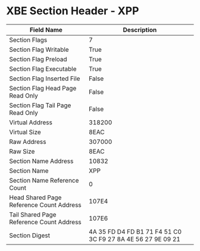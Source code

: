 # XBE Section Header - XPP

| Field Name | Description |
|---|---|
| Section Flags | 7 |
| Section Flag Writable | True |
| Section Flag Preload | True |
| Section Flag Executable | True |
| Section Flag Inserted File | False |
| Section Flag Head Page Read Only | False |
| Section Flag Tail Page Read Only | False |
| Virtual Address | 318200 |
| Virtual Size | 8EAC |
| Raw Address | 307000 |
| Raw Size | 8EAC |
| Section Name Address | 10832 |
| Section Name | XPP |
| Section Name Reference Count | 0 |
| Head Shared Page Reference Count Address | 107E4 |
| Tail Shared Page Reference Count Address | 107E6 |
| Section Digest | 4A 35 FD D4 FD B1 71 F4 51 C0 3C F9 27 8A 4E 56 27 9E 09 21 |
